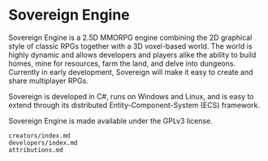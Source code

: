 # Sovereign Engine

Sovereign Engine is a 2.5D MMORPG engine combining the 2D graphical style of classic RPGs together with 
a 3D voxel-based world. The world is highly dynamic and allows developers and players alike the ability 
to build homes, mine for resources, farm the land, and delve into dungeons. Currently in early development, 
Sovereign will make it easy to create and share multiplayer RPGs.

Sovereign is developed in C#, runs on Windows and Linux, and is easy to extend through its distributed 
Entity-Component-System (ECS) framework.

Sovereign Engine is made available under the GPLv3 license.

```{toctree}
creators/index.md
developers/index.md
attributions.md
```

